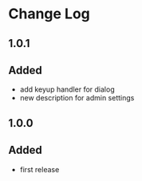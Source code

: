 # Change Log

## 1.0.1
## Added
- add keyup handler for dialog
- new description for admin settings
 
## 1.0.0
## Added
- first release
